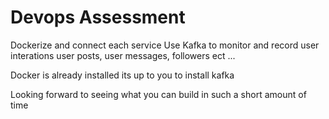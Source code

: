 # Devops Assessment
Dockerize and connect each service
Use Kafka to monitor and record user interations user posts, user messages, followers ect ...  

Docker is already installed its up to you to install kafka 

Looking forward to seeing what you can build in such a short amount of time 

